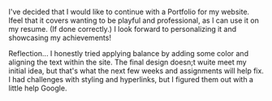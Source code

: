 I've decided that I would like to continue with a Portfolio for my website. Ifeel that it covers wanting to be playful and professional, as I can use it on my resume. (If done correctly.) I look forward to personalizing it and showcasing my achievements!

Reflection...
I honestly tried applying balance by adding some color and aligning the text within the site. 
The final design doesn;t wuite meet my initial idea, but that's what the next few weeks and assignments will help fix. 
I had challenges with styling and hyperlinks, but I figured them out with a little help Google. 
